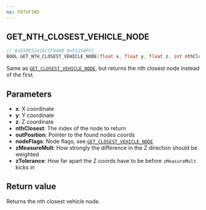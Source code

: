 ```yaml
---
ns: PATHFIND
---
```

## GET_NTH_CLOSEST_VEHICLE_NODE

```c
// 0xE50E52416CCF948B 0xF125BFCC
BOOL GET_NTH_CLOSEST_VEHICLE_NODE(float x, float y, float z, int nthClosest, Vector3* outPosition, cs_type(Any) int nodeFlags, cs_type(Any) float zMeasureMult, cs_type(Any) float zTolerance);
```

Same as [`GET_CLOSEST_VEHICLE_NODE`](#_0x240A18690AE96513), but returns the nth closest node instead of the first.

## Parameters
* **x**: X coordinate
* **y**: Y coordinate
* **z**: Z coordinate
* **nthClosest**: The index of the node to return
* **outPosition**: Pointer to the found nodes coords
* **nodeFlags**: Node flags, see [`GET_CLOSEST_VEHICLE_NODE`](#_0x240A18690AE96513)
* **zMeasureMult**: How strongly the difference in the Z direction should be weighted
* **zTolerance**: How far apart the Z coords have to be before `zMeasureMult` kicks in

## Return value
Returns the nth closest vehicle node.